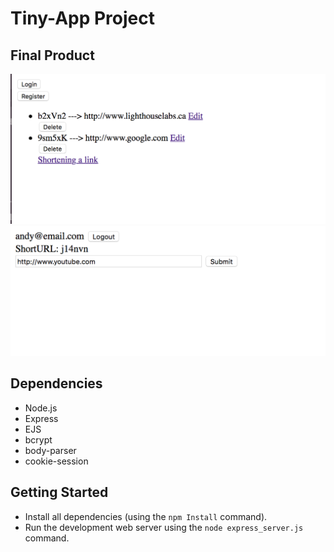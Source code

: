 # Tiny-App Project

## Final Product

!["Screenshot of the URLS page"](https://github.com/AndyVo1998/Tiny-App/blob/master/docs/urls_page.png?raw=true)
!["Screenshot of the edit page"](https://github.com/AndyVo1998/Tiny-App/blob/master/docs/urlid_page.png?raw=true)
## Dependencies

- Node.js
- Express
- EJS
- bcrypt
- body-parser
- cookie-session

## Getting Started

- Install all dependencies (using the `npm Install` command).
- Run the development web server using the `node express_server.js` command.
